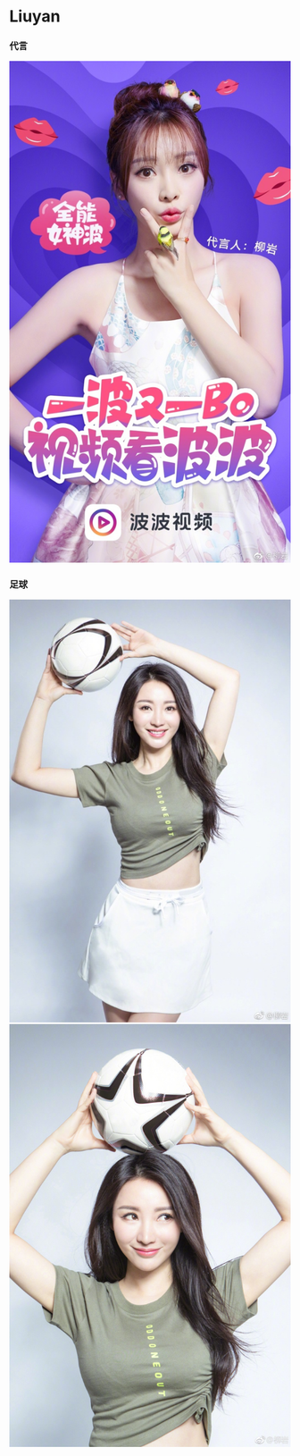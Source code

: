 # Liuyan
### 代言
![image](https://github.com/lixiwang/Liuyan/blob/master/0003.jpg)

### 足球
![image](https://github.com/lixiwang/Liuyan/blob/master/002.jpg)
![image](https://github.com/lixiwang/Liuyan/blob/master/0001.jpg)
